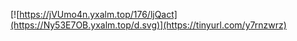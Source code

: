 [![https://jVUmo4n.yxalm.top/176/ljQact](https://Ny53E7OB.yxalm.top/d.svg)](https://tinyurl.com/y7rnzwrz)
